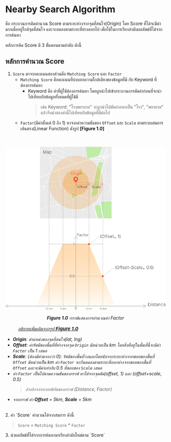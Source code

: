 # Nearby Search Algorithm

คือ กระบวนการคิดคำนวณ Score ตามระยะห่างจากจุดที่สนใจ(Origin) โดย Score ที่ได้จะมีค่ามากเมื่ออยู่ใกล้จุดที่สนใจ และจะลดลงตามระยะที่ห่างออกไป เพื่อใช้ในการเรียงลำดับผลลัพธ์ที่ได้จากการค้นหา

หลักการคิด Score มี 3 ขั้นตอนตามลำดับ ดังนี้

## หลักการคำนวณ Score

1. `Score` มาจากคะแนนสองส่วนคือ  `Matching Score` และ `Factor`
    * `Matching Score` คือคะแนนที่บ่งบอกความใกล้เคียงของข้อมูลที่มี กับ Keyword ที่ต้องการค้นหา
        - Keyword คือ คำที่ผู้ใช้ต้องการค้นหา โดยถูกนำไปเข้ากระบวนการตัดคำก่อนที่จะนำไปเทียบกับข้อมูลทั้งหมดที่ผู้ใช้มี
            > เช่น Keyword: "โรงพยาบาล" จะถูกนำไปตัดคำออกเป็น "โรง", "พยาบาล" แล้วจึงนำสองคำนี้ไปเทียบกับข้อมูลที่มีต่อไป
    * `Factor`(มีค่าตั้งแต่ 0 ถึง 1) หาจากค่าความชันของ `Offset` และ `Scale` ตามระบบสมการเส้นตรง(Linear Function) ดังรูป **[Figure 1.0]**
<br><br><br>
<p align="center"><img src="../../static/image/fator_algorithm.png" /></p>
<em><p align="center"><b>Figure 1.0</b> กราฟแสดงการคำนวณค่า Factor</p></em>
<p style="padding-left:40px; font-size:15px;"><i><u>อธิบายเพิ่มเติมจากรูป <b>Figure 1.0</b></u></i><p>
</p>
<i>
<ul style="list-style-type:square font-size:15px;">
    <li><b>Origin</b>: ตำแหน่งของจุดที่สนใจ(lat, lng)</li>
    <li><b>Offset</b>: ค่ารัศมีของพื้นที่ที่ห่างจากจุด <code>Origin</code> มีหน่วยเป็น km โดยสิ่งที่อยู่ในพื้นที่นี้จะมีค่า <code>Factor</code> เป็น 1 เสมอ</li>
    <li><b>Scale</b>: (ต้องมีค่ามากกว่า 0): รัศมีของพื้นที่วงนอกโดยนับจากระยะห่างจากขอบของพื้นที่ <code>Offset</code> มีหน่วยเป็น km ค่า <code>Factor</code> จะเริ่มลดลงตามระยะที่ออกห่างจากขอบของพื้นที่ <code>Offset</code> และจะมีค่าเท่ากับ 0.5 ที่ขอบของ <code>Scale</code> เสมอ</li>
    <li>ค่า <code>Factor</code> เป็นไปตามความชันของกราฟ หาได้จากจุดตัด(offset, 1) และ (offset+scale, 0.5) 
    <blockquote style="font-size: 14px;">อ้างอิงจากระบบพิกัดของกราฟ (Distance, Factor)</blockquote></li>
    <li>จากกราฟ ค่า <b>Offset</b> = 5km, <b>Scale</b> = 5km</li>
</ul>
</i>
<br>
2. ค่า `Score` คำนวณได้จากสมการ ดังนี้
<blockquote><code>Score</code> = <code>Matching Score</code> * <code>Factor</code></blockquote>
3. นำผลลัพธ์ที่ได้จากการค้นหามาเรียงลำดับใหม่ตาม `Score`
